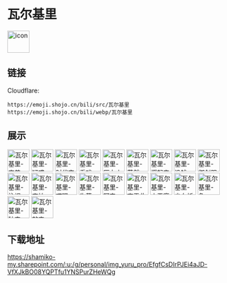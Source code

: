 # 瓦尔基里
<img src="https://emoji.shojo.cn/bili/src/瓦尔基里/icon.png" width="50" height="50" alt="icon">

## 链接
Cloudflare:
```
https://emoji.shojo.cn/bili/src/瓦尔基里
https://emoji.shojo.cn/bili/webp/瓦尔基里
```
## 展示
<img src="https://emoji.shojo.cn/bili/src/瓦尔基里/瓦尔基里-害羞.png" width="50" height="50" alt="瓦尔基里-害羞">
<img src="https://emoji.shojo.cn/bili/src/瓦尔基里/瓦尔基里-疑惑.png" width="50" height="50" alt="瓦尔基里-疑惑">
<img src="https://emoji.shojo.cn/bili/src/瓦尔基里/瓦尔基里-时代变了.png" width="50" height="50" alt="瓦尔基里-时代变了">
<img src="https://emoji.shojo.cn/bili/src/瓦尔基里/瓦尔基里-看戏.png" width="50" height="50" alt="瓦尔基里-看戏">
<img src="https://emoji.shojo.cn/bili/src/瓦尔基里/瓦尔基里-压力山大.png" width="50" height="50" alt="瓦尔基里-压力山大">
<img src="https://emoji.shojo.cn/bili/src/瓦尔基里/瓦尔基里-茫然.png" width="50" height="50" alt="瓦尔基里-茫然">
<img src="https://emoji.shojo.cn/bili/src/瓦尔基里/瓦尔基里-燃起来了！.png" width="50" height="50" alt="瓦尔基里-燃起来了！">
<img src="https://emoji.shojo.cn/bili/src/瓦尔基里/瓦尔基里-没钱.png" width="50" height="50" alt="瓦尔基里-没钱">
<img src="https://emoji.shojo.cn/bili/src/瓦尔基里/瓦尔基里-御剑跟着我.png" width="50" height="50" alt="瓦尔基里-御剑跟着我">
<img src="https://emoji.shojo.cn/bili/src/瓦尔基里/瓦尔基里-注视.png" width="50" height="50" alt="瓦尔基里-注视">
<img src="https://emoji.shojo.cn/bili/src/瓦尔基里/瓦尔基里-害怕.png" width="50" height="50" alt="瓦尔基里-害怕">
<img src="https://emoji.shojo.cn/bili/src/瓦尔基里/瓦尔基里-哎嘿.png" width="50" height="50" alt="瓦尔基里-哎嘿">
<img src="https://emoji.shojo.cn/bili/src/瓦尔基里/瓦尔基里-失落.png" width="50" height="50" alt="瓦尔基里-失落">
<img src="https://emoji.shojo.cn/bili/src/瓦尔基里/瓦尔基里-阿门.png" width="50" height="50" alt="瓦尔基里-阿门">
<img src="https://emoji.shojo.cn/bili/src/瓦尔基里/瓦尔基里-查无此人.png" width="50" height="50" alt="瓦尔基里-查无此人">
<img src="https://emoji.shojo.cn/bili/src/瓦尔基里/瓦尔基里-小恶魔.png" width="50" height="50" alt="瓦尔基里-小恶魔">
<img src="https://emoji.shojo.cn/bili/src/瓦尔基里/瓦尔基里-少女祈祷中.png" width="50" height="50" alt="瓦尔基里-少女祈祷中">
<img src="https://emoji.shojo.cn/bili/src/瓦尔基里/瓦尔基里-危.png" width="50" height="50" alt="瓦尔基里-危">
<img src="https://emoji.shojo.cn/bili/src/瓦尔基里/瓦尔基里-破门.png" width="50" height="50" alt="瓦尔基里-破门">
<img src="https://emoji.shojo.cn/bili/src/瓦尔基里/瓦尔基里-敲门.png" width="50" height="50" alt="瓦尔基里-敲门">

## 下载地址

https://shamiko-my.sharepoint.com/:u:/g/personal/img_yuru_pro/EfgfCsDIrPJEi4aJD-VfXJkBO08YQPTfu1YNSPurZHeWQg